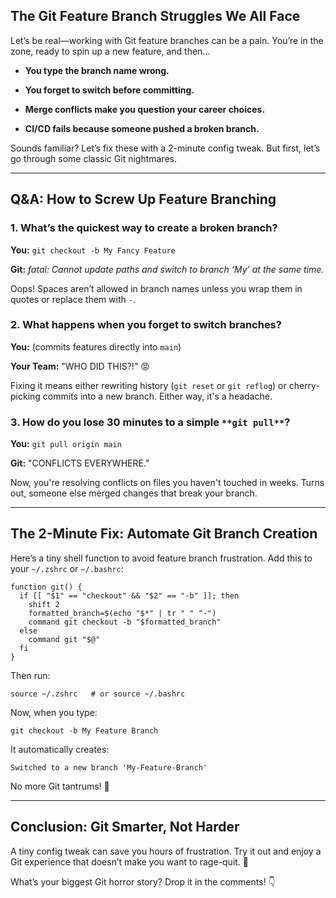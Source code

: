 
## The Git Feature Branch Struggles We All Face

Let’s be real—working with Git feature branches can be a pain. You’re in the zone, ready to spin up a new feature, and then...

- **You type the branch name wrong.**
    
- **You forget to switch before committing.**
    
- **Merge conflicts make you question your career choices.**
    
- **CI/CD fails because someone pushed a broken branch.**
    

Sounds familiar? Let’s fix these with a 2-minute config tweak. But first, let’s go through some classic Git nightmares.

---

##  Q&A: How to Screw Up Feature Branching

### **1. What’s the quickest way to create a broken branch?**

**You:** `git checkout -b My Fancy Feature`

**Git:** _fatal: Cannot update paths and switch to branch ‘My’ at the same time._

Oops! Spaces aren’t allowed in branch names unless you wrap them in quotes or replace them with `-`.

### **2. What happens when you forget to switch branches?**

**You:** (commits features directly into `main`)

**Your Team:** "WHO DID THIS?!" 😡

Fixing it means either rewriting history (`git reset` or `git reflog`) or cherry-picking commits into a new branch. Either way, it's a headache.

### **3. How do you lose 30 minutes to a simple** `**git pull**`**?**

**You:** `git pull origin main`

**Git:** "CONFLICTS EVERYWHERE."

Now, you're resolving conflicts on files you haven't touched in weeks. Turns out, someone else merged changes that break your branch.

---

##  The 2-Minute Fix: Automate Git Branch Creation

Here’s a tiny shell function to avoid feature branch frustration. Add this to your `~/.zshrc` or `~/.bashrc`:

```
function git() {
  if [[ "$1" == "checkout" && "$2" == "-b" ]]; then
    shift 2
    formatted_branch=$(echo "$*" | tr " " "-")
    command git checkout -b "$formatted_branch"
  else
    command git "$@"
  fi
}
```

Then run:

```
source ~/.zshrc   # or source ~/.bashrc
```

Now, when you type:

```
git checkout -b My Feature Branch
```

It automatically creates:

```
Switched to a new branch 'My-Feature-Branch'
```

No more Git tantrums! 🎉

---

## **Conclusion: Git Smarter, Not Harder**

A tiny config tweak can save you hours of frustration. Try it out and enjoy a Git experience that doesn’t make you want to rage-quit. 🚀

What’s your biggest Git horror story? Drop it in the comments! 👇